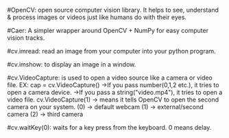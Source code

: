 #OpenCV:  open source computer vision library.
         It helps to see, understand & process images or videos just like humans do with their eyes.

#Caer: A simpler wrapper around OpenCV + NumPy for easy computer vision tracks.

#cv.imread: read an image from your computer into your python program.

#cv.imshow: to display an image in a window.

#cv.VideoCapture: is used to open a video source like a camera or video file.
                  EX: cap = cv.VideoCapture() ->If you pass number(0,1,2 etc.), it tries to open a camera device.
                                              ->If you pass a string("video.mp4"), it tries to open a video file.
                 cv.VideoCapture(1) -> means it tells OpenCV to open the second camera on your system.
                                (0)  -> default webcam
                                (1)  -> external/second camera
                                (2)  -> third camera
                            
#cv.waitKey(0): waits for a key press from the keyboard. 0 means delay.


